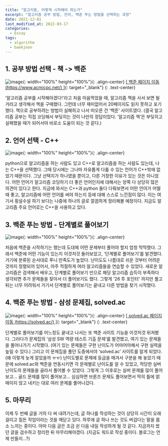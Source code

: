 ```yaml
---
title: "알고리즘, 어떻게 시작해야 하는가"
excerpt: "알고리즘 공부 방법, 언어, 백준 푸는 방법을 선택하는 과정"
date: 2021-12-01
last_modified_at: 2022-03-17
categories:
  - Essay
tags:
  - algorithm
  - baekjoon
---
```


## 1. 공부 방법 선택 - 책 -> 백준
![image](https://user-images.githubusercontent.com/30232837/158722644-8195e240-0d90-4313-8602-b38db66799e5.png "book vs baekjoon"){: width="100%" height="100%"}{: .align-center}
[[ 백준 페이지 이동 (https://www.acmicpc.net/) ]](https://www.acmicpc.net/){: target="_blank"}
{: .text-center}


‘알고리즘 공부를 시작해야겠다!’라고 처음 마음먹었을 때, 알고리즘 책을 사서 보면 될 거라고 생각해서 책을 구매했다. 그런데 너무 재미없어서 20페이지도 읽지 못하고 포기했다. 책으로 공부하려는 방법이 실패하고 나서 떠오른 건 ‘백준’ 사이트였다. (결국 알고리즘 공부는 직접 코딩해서 부딪히는 것이 나만의 정답이었다. ‘알고리즘 책’은 부딪히고 실패했을 때가 되어서야 비로소 도움이 되는 것 같다.)

## 2. 언어 선택 - C++
![image](https://user-images.githubusercontent.com/30232837/158721600-87c30c00-5fd2-41b5-a7b9-87918eda224a.png "c++ vs python"){: width="100%" height="100%"}{: .align-center}

python으로 알고리즘을 하는 사람도 있고 C++로 알고리즘을 하는 사람도 있는데, 나는 C++을 선택했다. 그때 당시에는 그나마 자유롭게 다룰 수 있는 언어가 C++밖에 없었기 때문이다. 그냥 선택지가 하나였을 뿐이고, 다른 거창한 이유가 있는 것은 아니었다. 어떤 언어가 알고리즘 코딩하기 더 좋은 언어인지에 대해서는 양쪽 다 상당히 많은 의견이 있다고 한다. 지금에 와서는 C++과 python 둘다 다뤄보면서 어떤 언어가 어떨때 좋고, 알고리즘에 어떤 언어를 써야 하는지 등에 대해 스스로 느낀점이 많다. 이는 여기서 횡설수설 하기 보다는 나중에 하나의 글로 깔끔하게 정리해볼 예정이다. 지금도 알고리즘 주요 언어로는 C++을 사용하고 있다.

## 3. 백준 푸는 방법 - 단계별로 풀어보기
![image](https://user-images.githubusercontent.com/30232837/158735760-9cfbf9f5-d5c2-42b1-b7ef-b5e0eccde56b.png "step by step"){: width="100%" height="100%"}{: .align-center}

처음에 백준을 시작하기는 했는데 도대체 어떤 문제부터 풀어야 할지 엄청 막막했다. 그래서 백준에 어떤 기능이 있는지 이것저것 둘러보았고, ‘단계별로 풀어보기’를 발견했다. 거기에 분류된 순서대로 푸니 만족도가 높았다. 난이도도 나름대로 쉬운 것부터 어려운 것까지 정렬되어 있어서, 아주 적절하게 여러 알고리즘들을 연습할 수 있었다. 새로운 알고리즘은 검색해서 배우고, 단계별로 풀어보기 만으로 해당 알고리즘 습득이 부족하다 생각되면 추가 문제들을 찾아서 더 풀어보기도 했다. 그렇게 '26 투 포인터' 까지만 풀고 뒤는 너무 어려워서 거기서 단계별로 풀어보기는 끝내고 다른 방법을 찾기 시작했다. 

## 4. 백준 푸는 방법 - 삼성 문제집, solved.ac
![image](https://user-images.githubusercontent.com/30232837/158736050-f85a7cde-0510-4d1d-b879-bb45ee4882a2.png "samsung"){: width="100%" height="100%"}{: .align-center}
[[ solved.ac 페이지 이동 (https://solved.ac/) ]](https://solved.ac/){: target="_blank"}
{: .text-center}

단계별로 풀어보기를 어느정도 끝내고 나서는 또 백준 사이트 기능을 이것저것 뒤져봤다. 그러다가 문제집의 ‘삼성 SW 역량 테스트 기출 문제’를 발견했고, 여기 있는 문제들을 풀어나가기 시작했다. (여기 있는 문제들은 구현 난이도가 어마어마해서 구현 실력을 높일 수 있다.) 그리고 이 문제집을 풀던 도중에서야 ‘solved.ac’ 사이트를 알게 되었다. (왜 이렇게 늦게 알았을까 ㅠㅠ) 난이도별로 문제에 등급을 매겨서 구분을 해 놓았기 때문에 solved.ac와 백준을 연동시키면 각 문제별로 난이도를 알 수 있었고, 적당한 실버 난이도의 문제들을 골라서 풀어볼 수 있었다. 그렇게 그 이후로는 실버 문제를 많이 풀어보고… 골드 문제를 많이 풀어보고… 심심하면 브론즈 문제도 풀어보면서 딱히 틀에 얽매이지 않고 내키는 대로 여러 문제를 풀어나갔다.

## 5. 마무리
이제 두 번째 글을 거의 다 써 내려가는데, 글 하나를 작성하는 것이 상당히 시간이 오래 걸리고 힘든 작업이라는 것을 깨닫고 있다. 하루에 글 하나 쓰는 것도 버겁다는 말을 몸소 느끼는 중이다. 아마 다음 글은 조금 쉰 다음 내일 작성하게 될 것 같다. 지금까지 썼던 글을 검수하고 정리한 뒤 마무리해야겠다. (지금도 워드로 작성 중이다. 블로그는 언제 만들지…?)
